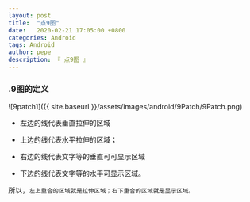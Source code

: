 ```yaml
---
layout: post
title:  "点9图"
date:   2020-02-21 17:05:00 +0800
categories: Android
tags: Android
author: pepe
description: 『 点9图 』
---
```


### **.9图的定义**
![9patch1]({{ site.baseurl }}/assets/images/android/9Patch/9Patch.png)

* 左边的线代表垂直拉伸的区域

* 上边的线代表水平拉伸的区域；

* 右边的线代表文字等的垂直可可显示区域

* 下边的线代表文字等的水平可显示区域。

所以，`左上重合的区域就是拉伸区域；右下重合的区域就是显示区域。`













